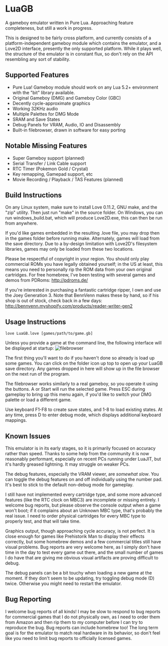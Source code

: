 # LuaGB
A gameboy emulator written in Pure Lua. Approaching feature completeness, but still a work in progress.

This is designed to be fairly cross platform, and currently consists of a platform-independent gameboy module which contains the emulator, and a Love2D interface, presently the only supported platform. While it plays well, the structure of the emulator is in constant flux, so don't rely on the API resembling any sort of stability.

## Supported Features

* Pure Lua! Gameboy module should work on any Lua 5.2+ environment with the "bit" library available.
* Original Gameboy (DMG) and Gameboy Color (GBC)
* Decently cycle-approximate graphics
* Working 32KHz audio
* Multiple Palettes for DMG Mode
* SRAM and Save States
* Debug Panels for VRAM, Audio, IO and Disassembly
* Built-in filebrowser, drawn in software for easy porting

## Notable Missing Features

* Super Gameboy support (planned)
* Serial Transfer / Link Cable support
* RTC Timer (Pokemon Gold / Crystal)
* Key remapping, Gamepad support, etc
* Movie Recording / Playback / TAS Features (planned)

## Build Instructions
On any Linux system, make sure to install Love 0.11.2, GNU make, and the "zip" utility. Then just run "make" in the source folder. On Windows, you can run windows_build.bat, which will produce Love2D.exe, this can then be run from anywhere.

If you'd like games embedded in the resulting .love file, you may drop then in the games folder before running make. Alternately, games will load from the save directory. Due to a by-design limitation with Love2D's filesystem libraries, games may only be loaded from these two locations.

Please be respectful of copyright in your region. You should only play commercial ROMs you have legally obtained yourself; in the US at least, this means you need to personally rip the ROM data from your own original cartridges. For free homebrew, I've been testing with several games and demos from PDRoms:
http://pdroms.de/

If you're interested in purchasing a fantastic cartridge ripper, I own and use the Joey Generation 3. Note that BennVenn makes these by hand, so if his shop is out of stock, check back in a few days:
http://bennvenn.myshopify.com/products/reader-writer-gen2


## Usage Instructions
```
love LuaGB.love [games/path/to/game.gb]
```

Unless you provide a game at the command line, the following interface will be displayed at startup:
![filebrowser](http://i.imgur.com/6eIJDmS.png "Filebrowser")

The first thing you'll want to do if you haven't done so already is load up some games. You can click on the folder icon up top to open up your LuaGB save directory. Any games dropped in here will show up in the file browser on the next run of the program.

The filebrowser works similarly to a real gameboy, so you operate it using the buttons. A or Start will run the selected game. Press ESC during gameplay to bring up this menu again, if you'd like to switch your DMG palette or load a different game.

Use keyboard F1-F8 to create save states, and 1-8 to load existing states. At any time, press D to enter debug mode, which displays additional keyboard mappings.

## Known Issues

This emulator is in its early stages, so it is primarily focused on accuracy rather than speed. Thanks to some help from the community it is now reasonably performant, especially on recent PCs running under LuaJIT, but it's hardly greased lightning. It may struggle on weaker PCs.

The debug features, especially the VRAM viewer, are *somewhat slow*. You can toggle the debug features on and off individually using the number pad. It's best to stick to the default non-debug mode for gameplay.

I still have not implemented every cartridge type, and some more advanced features (like the RTC clock on MBC3) are incomplete or missing entirely. I welcome bug reports, but please observe the console output when a game won't boot; if it complains about an Unknown MBC type, that's probably the real issue. I need to order physical cartridges for every MBC type to properly test, and that will take time.

Graphics output, though approaching cycle accuracy, is not perfect. It is close enough for games like Prehistorik Man to display their effects correctly, but some homebrew demos and a few commercial titles still have visual problems. Bug reports are very welcome here, as I simply don't have time in the day to test every game out there, and the small number of games I do have that are giving me obvious visual artifacts are proving difficult to debug.

The debug panels can be a bit touchy when loading a new game at the moment. If they don't seem to be updating, try toggling debug mode (D) twice. Otherwise you might need to restart the emulator.

## Bug Reporting

I welcome bug reports of all kinds! I may be slow to respond to bug reports for commercial games that I do not physically own, as I need to order them from Amazon and then rip them to my computer before I can try to reproduce the bug. Bug reports can include homebrew too! The long term goal is for the emulator to match real hardware in its behavior, so don't feel like you need to limit bug reports to officially licensed games.
